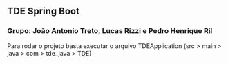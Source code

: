 ## TDE Spring Boot

### Grupo: João Antonio Treto, Lucas Rizzi e Pedro Henrique Ril

Para rodar o projeto basta executar o arquivo TDEApplication (src > main > java > com > tde_java > TDE)
